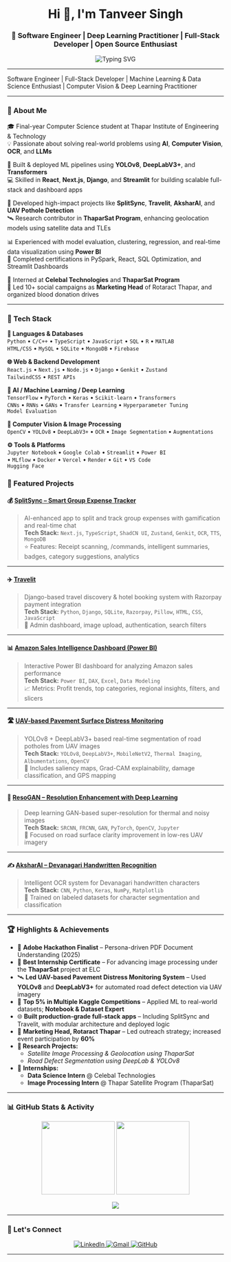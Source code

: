 <!-- Hero Banner -->
<h1 align="center">Hi 👋, I'm Tanveer Singh</h1>
<h3 align="center">🚀 Software Engineer | Deep Learning Practitioner | Full-Stack Developer | Open Source Enthusiast</h3>

<p align="center">
  <img src="https://readme-typing-svg.demolab.com?font=Fira+Code&weight=600&size=22&duration=3500&pause=1200&color=00F7FF&center=true&vCenter=true&width=800&height=50&lines=%F0%9F%9A%80+Engineer+Transforming+Ideas+into+AI-powered+Solutions;%F0%9F%8C%90+Full-Stack+Developer+-+React.js%2C+Next.js%2C+Django;%F0%9F%A7%A0+Deep+Learning+%26+Computer+Vision+for+Real-world+Impact;%F0%9F%92%A1+Build+ML+Intelligent+Systems+with+OCR%2C+LLMs%2C+Segmentation;%F0%9F%9B%B0%EF%B8%8F+Satellite+Image+Processing+-+ThaparSat+Program" alt="Typing SVG" />
</p>

---

Software Engineer | Full-Stack Developer | Machine Learning & Data Science Enthusiast | Computer Vision & Deep Learning Practitioner

---

### 🌟 About Me

🎓 Final-year Computer Science student at Thapar Institute of Engineering & Technology  
💡 Passionate about solving real-world problems using **AI**, **Computer Vision**, **OCR**, and **LLMs**  

🧠 Built & deployed ML pipelines using **YOLOv8**, **DeepLabV3+**, and **Transformers**  
💻 Skilled in **React**, **Next.js**, **Django**, and **Streamlit** for building scalable full-stack and dashboard apps  

🚀 Developed high-impact projects like **SplitSync**, **Travelit**, **AksharAI**, and **UAV Pothole Detection**  
🛰️ Research contributor in **ThaparSat Program**, enhancing geolocation models using satellite data and TLEs  

📊 Experienced with model evaluation, clustering, regression, and real-time data visualization using **Power BI**  
🎯 Completed certifications in PySpark, React, SQL Optimization, and Streamlit Dashboards  

💼 Interned at **Celebal Technologies** and **ThaparSat Program**  
📢 Led 10+ social campaigns as **Marketing Head** of Rotaract Thapar, and organized blood donation drives  

---

### 🔧 Tech Stack

**📝 Languages & Databases**  
`Python` • `C/C++` • `TypeScript` • `JavaScript` • `SQL` • `R` • `MATLAB`  
`HTML/CSS` • `MySQL` • `SQLite` • `MongoDB` • `Firebase`

**🌐 Web & Backend Development**  
`React.js` • `Next.js` • `Node.js` • `Django` • `Genkit` • `Zustand`  
`TailwindCSS` • `REST APIs`

**🤖 AI / Machine Learning / Deep Learning**  
`TensorFlow` • `PyTorch` • `Keras` • `Scikit-learn` • `Transformers`  
`CNNs` • `RNNs` • `GANs` • `Transfer Learning` • `Hyperparameter Tuning`  
`Model Evaluation`

**🧠 Computer Vision & Image Processing**  
`OpenCV` • `YOLOv8` • `DeepLabV3+` • `OCR` • `Image Segmentation` • `Augmentations`

**⚙️ Tools & Platforms**  
`Jupyter Notebook` • `Google Colab` • `Streamlit` • `Power BI`  
• `MLflow` • `Docker` • `Vercel` • `Render` • `Git` • `VS Code`  
`Hugging Face`

### 📌 Featured Projects

#### 💰 [SplitSync – Smart Group Expense Tracker](https://github.com/tanveerbedi/SplitSync-Smart-Group-Expense-Tracker)
> AI-enhanced app to split and track group expenses with gamification and real-time chat  
**Tech Stack:** `Next.js`, `TypeScript`, `ShadCN UI`, `Zustand`, `Genkit`, `OCR`, `TTS`, `MongoDB`  
⭐ Features: Receipt scanning, /commands, intelligent summaries, badges, category suggestions, analytics

---

#### ✈️ [Travelit](https://github.com/tanveerbedi/Travelit-website)
> Django-based travel discovery & hotel booking system with Razorpay payment integration  
**Tech Stack:** `Python`, `Django`, `SQLite`, `Razorpay`, `Pillow`, `HTML`, `CSS`, `JavaScript`  
🧳 Admin dashboard, image upload, authentication, search filters

---

#### 📊 [Amazon Sales Intelligence Dashboard (Power BI)](https://github.com/tanveerbedi/Amazon-Sales-Intelligence-Dashboard-using-Power-BI)
> Interactive Power BI dashboard for analyzing Amazon sales performance  
**Tech Stack:** `Power BI`, `DAX`, `Excel`, `Data Modeling`  
📈 Metrics: Profit trends, top categories, regional insights, filters, and slicers

---

#### 🛣️ [UAV-based Pavement Surface Distress Monitoring](https://github.com/tanveerbedi/UAV-Based-Pavement-surface-distress-monitoring-system)
> YOLOv8 + DeepLabV3+ based real-time segmentation of road potholes from UAV images  
**Tech Stack:** `YOLOv8`, `DeepLabV3+`, `MobileNetV2`, `Thermal Imaging`, `Albumentations`, `OpenCV`  
📍 Includes saliency maps, Grad-CAM explainability, damage classification, and GPS mapping

---

#### 🧠 [ResoGAN – Resolution Enhancement with Deep Learning](https://github.com/tanveerbedi/ResoGAN-Resolution-Enhancement-with-Deep-Learning)
> Deep learning GAN-based super-resolution for thermal and noisy images  
**Tech Stack:** `SRCNN`, `FRCNN`, `GAN`, `PyTorch`, `OpenCV`, `Jupyter`  
🎯 Focused on road surface clarity improvement in low-res UAV imagery

---

#### ✍️ [AksharAI – Devanagari Handwritten Recognition](https://github.com/tanveerbedi/AksharAI-Devanagari-Handwritten-Recognition)
> Intelligent OCR system for Devanagari handwritten characters  
**Tech Stack:** `CNN`, `Python`, `Keras`, `NumPy`, `Matplotlib`  
📝 Trained on labeled datasets for character segmentation and classification

---

### 🏆 Highlights & Achievements

- 🥇 **Adobe Hackathon Finalist** – Persona-driven PDF Document Understanding (2025)
- 🏅 **Best Internship Certificate** – For advancing image processing under the **ThaparSat** project at ELC
- 🛰️ **Led UAV-based Pavement Distress Monitoring System** – Used **YOLOv8** and **DeepLabV3+** for automated road defect detection via UAV imagery
- 🥈 **Top 5% in Multiple Kaggle Competitions** – Applied ML to real-world datasets; **Notebook & Dataset Expert**
- 🌐 **Built production-grade full-stack apps** – Including SplitSync and Travelit, with modular architecture and deployed logic
- 📢 **Marketing Head, Rotaract Thapar** – Led outreach strategy; increased event participation by **60%**
- **📘 Research Projects:**  
  - *Satellite Image Processing & Geolocation using ThaparSat*   
  - *Road Defect Segmentation using DeepLab & YOLOv8*
- 💼 **Internships:**  
  - **Data Science Intern** @ Celebal Technologies
  - **Image Processing Intern** @ Thapar Satellite Program (ThaparSat)

---

### 📊 GitHub Stats & Activity

<p align="center">
  <img src="https://github-readme-stats.vercel.app/api?username=tanveerbedi&show_icons=true&theme=tokyonight&hide_border=true&count_private=true" height="170"/>
  <img src="https://github-readme-stats.vercel.app/api/top-langs/?username=tanveerbedi&layout=compact&theme=tokyonight&hide_border=true" height="170"/>
</p>

<p align="center">
  <img src="https://github-readme-activity-graph.vercel.app/graph?username=tanveerbedi&theme=tokyo-night&area=true" />
</p>

---

### 🤝 Let's Connect

<p align="center">
  <a href="https://www.linkedin.com/in/tanveer-singh-bedi-a8b811177/">
    <img src="https://img.shields.io/badge/LinkedIn-%230077B5.svg?style=for-the-badge&logo=linkedin&logoColor=white" alt="LinkedIn"/>
  </a>
  <a href="mailto:tsbedi2604@gmail.com">
    <img src="https://img.shields.io/badge/Gmail-D14836?style=for-the-badge&logo=gmail&logoColor=white" alt="Gmail"/>
  </a>
  <a href="https://github.com/tanveerbedi">
    <img src="https://img.shields.io/badge/GitHub-000?style=for-the-badge&logo=github&logoColor=white" alt="GitHub"/>
  </a>
</p>

---
